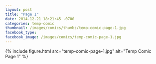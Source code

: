 ```yaml
---
layout: post
title: "Page 1"
date: 2014-12-21 18:21:45 -0700
categories: temp-comic
thumbnail: /images/comics/thumbs/temp-comic-page-1.jpg
facebook_type: 
facebook_image: /images/comics/temp-comic-page-1.jpg
---
```


{% include figure.html src="temp-comic-page-1.jpg" alt="Temp Comic Page 1" %}
